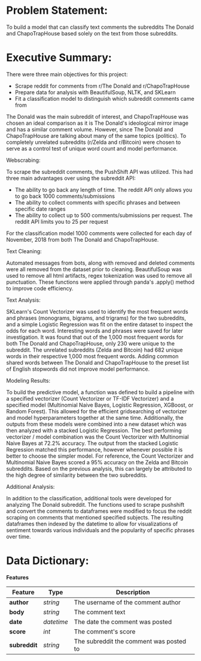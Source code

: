 
# Problem Statement:



To build a model that can classify text comments the subreddits The Donald and ChapoTrapHouse based solely on the text from those subreddits.

# Executive Summary:



There were three main objectives for this project:

- Scrape reddit for comments from r/The Donald and r/ChapoTrapHouse 
- Prepare data for analysis with BeautifulSoup, NLTK, and SKLearn
- Fit a classification model to distinguish which subreddit comments came from

The Donald was the main subreddit of interest, and ChapoTrapHouse was chosen an ideal comparison as it is The Donald's ideological mirror image and has a similar comment volume. However, since The Donald and ChapoTrapHouse are talking about many of the same topics (politics). To completely unrelated subreddits (r/Zelda and r/Bitcoin) were chosen to serve as a control test of unique word count and model performance.

Webscrabing:

To scrape the subreddit comments, the PushShift API was utilized. This had three main advantages over using the subreddit API:

- The ability to go back any length of time. The reddit API only allows you to go back 1000 comments/submissions
- The ability to collect comments with specific phrases and between specific date ranges
- The ability to collect up to 500 comments/submissions per request. The reddit API limits you to 25 per request

For the classification model 1000 comments were collected for each day of November, 2018 from both The Donald and ChapoTrapHouse. 

Text Cleaning:

Automated messages from bots, along with removed and deleted comments were all removed from the dataset prior to cleaning. BeautifulSoup was used to remove all html artifacts, regex tokenization was used to remove all punctuation. These functions were applied through panda's .apply() method to improve code efficiency. 

Text Analysis:

SKLearn's Count Vectorizer was used to identify the most frequent words and phrases (monograms, bigrams, and trigrams) for the two subreddits, and a simple Logistic Regression was fit on the entire dataset to inspect the odds for each word. Interesting words and phrases were saved for later investigation. It was found that out of the 1,000 most frequent words for both The Donald and ChapoTrapHouse, only 230 were unique to the subreddit. The unrelated subreddits (Zelda and Bitcoin) had 682 unique words in their respective 1,000 most frequent words. Adding common shared words between The Donald and ChapoTrapHouse to the preset list of English stopwords did not improve model performance. 

Modeling Results:

To build the predictive model, a function was defined to build a pipeline with a specified vectorizer (Count Vectorizer or TF-IDF Vectorizer) and a specified model (Multinomial Naive Bayes, Logistic Regression, XGBoost, or Random Forest). This allowed for the efficient gridsearching of vectorizer and model hyperparameters together at the same time. Additionally, the outputs from these models were combined into a new dataset which was then analyzed with a stacked Logistic Regression. The best performing vectorizer / model combination was the Count Vectorizer with Multinomial Naive Bayes at 72.2% accuracy. The output from the stacked Logistic Regression matched this performance, however whenever possible it is better to choose the simpler model. For reference, the Count Vectorizer and Multinomial Naive Bayes scored a 95% accuracy on the Zelda and Bitcoin subreddits. Based on the previous analysis, this can largely be attributed to the high degree of similarity between the two subreddits. 

Additional Analysis:

In addition to the classification, additional tools were developed for analyzing The Donald subreddit. The functions used to scrape pushshift and convert the comments to dataframes were modified to focus the reddit scraping on comments that mentioned specified subjects. The resulting dataframes then indexed by the datetime to allow for visualizations of sentiment towards various individuals and the popularity of specific phrases over time.

# Data Dictionary:


**Features**

|Feature|Type|Description|
|---|---|---|
|**author**|*string*|The username of the comment author|
|**body**|*string*|The comment text|
|**date**|*datetime*|The date the comment was posted|
|**score**|*int*|The comment's score|
|**subreddit**|*string*|The subreddit the comment was posted to|
